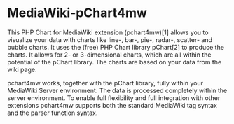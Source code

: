MediaWiki-pChart4mw
===================
This PHP Chart for MediaWiki extension (pchart4mw)[1] allows you to visualize your data with charts like line-, bar-, pie-, radar-, scatter- and bubble charts. It uses the (free) PHP Chart library pChart[2] to produce the charts. It allows for 2- or 3-dimensional charts, which are all within the potential of the pChart library. The charts are based on your data from the wiki page.

pchart4mw works, together with the pChart library, fully within your MediaWiki Server environment. The data is processed completely within the server environment. To enable full flexibility and full integration with other extensions pchart4mw supports both the standard MediaWiki tag syntax and the parser function syntax.
